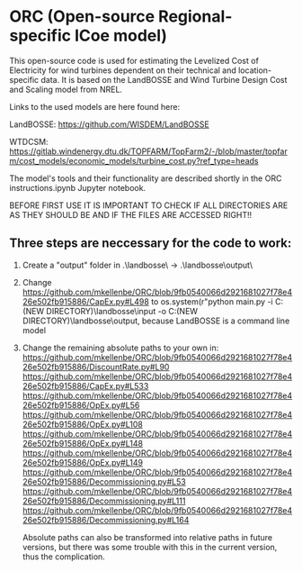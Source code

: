 # ORC (Open-source Regional-specific lCoe model)

This open-source code is used for estimating the Levelized Cost of Electricity for wind turbines dependent on their technical and location-specific data. It is based on the LandBOSSE and Wind Turbine Design Cost and Scaling model from NREL. 

Links to the used models are here found here:

LandBOSSE: https://github.com/WISDEM/LandBOSSE

WTDCSM: https://gitlab.windenergy.dtu.dk/TOPFARM/TopFarm2/-/blob/master/topfarm/cost_models/economic_models/turbine_cost.py?ref_type=heads

The model's tools and their functionality are described shortly in the ORC instructions.ipynb Jupyter notebook. 

BEFORE FIRST USE IT IS IMPORTANT TO CHECK IF ALL DIRECTORIES ARE AS THEY SHOULD BE AND IF THE FILES ARE ACCESSED RIGHT!!

## Three steps are neccessary for the code to work:

1) Create a "output" folder in .\landbosse\ -> .\landbosse\output\

2) Change https://github.com/mkellenbe/ORC/blob/9fb0540066d2921681027f78e426e502fb915886/CapEx.py#L498 to os.system(r"python main.py -i C:(NEW DIRECTORY)\landbosse\input -o C:(NEW DIRECTORY)\landbosse\output, because LandBOSSE is a command line model

3) Change the remaining absolute paths to your own in:
   https://github.com/mkellenbe/ORC/blob/9fb0540066d2921681027f78e426e502fb915886/DiscountRate.py#L90
   https://github.com/mkellenbe/ORC/blob/9fb0540066d2921681027f78e426e502fb915886/CapEx.py#L533
   https://github.com/mkellenbe/ORC/blob/9fb0540066d2921681027f78e426e502fb915886/OpEx.py#L56
   https://github.com/mkellenbe/ORC/blob/9fb0540066d2921681027f78e426e502fb915886/OpEx.py#L108
   https://github.com/mkellenbe/ORC/blob/9fb0540066d2921681027f78e426e502fb915886/OpEx.py#L148
   https://github.com/mkellenbe/ORC/blob/9fb0540066d2921681027f78e426e502fb915886/OpEx.py#L149
   https://github.com/mkellenbe/ORC/blob/9fb0540066d2921681027f78e426e502fb915886/Decommissioning.py#L53
   https://github.com/mkellenbe/ORC/blob/9fb0540066d2921681027f78e426e502fb915886/Decommissioning.py#L111
   https://github.com/mkellenbe/ORC/blob/9fb0540066d2921681027f78e426e502fb915886/Decommissioning.py#L164

   Absolute paths can also be transformed into relative paths in future versions, but there was some trouble with this in the current version, thus the complication.
